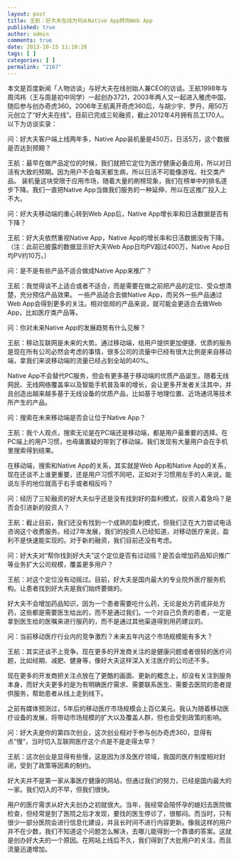 ```yaml
---
layout: post
title: 王航：好大夫在线为何从Native App转向Web App
published: true
author: admin
comments: true
date: 2013-10-15 11:10:28
tags: [ ]
categories: [ ]
permalink: "2167"
---
```

本文是百度新闻「人物访谈」与好大夫在线创始人兼CEO的访谈。王航1998年与周鸿祎（王与周是初中同学）一起创办3721，2003年两人又一起进入雅虎中国，随后参与创办奇虎360。2006年王航离开奇虎360后，与胡少宇、罗丹，用50万元创立了“好大夫在线”。目前已完成三轮融资，截止2012年4月拥有员工170人。以下为访谈实录：

问：好大夫客户端上线两年多，Native App装机量是450万，日活5万，这个数据是否达到预期？

王航：最早在做产品定位的时候，我们就把它定位为医疗健康必备应用，所以对日活有大致的预期。因为用户不会每天都生病，所以日活不可能像游戏、社交类产品。 装机量这块受限于应用市场，随着大量的刷榜现象，我们在榜单中的排名逐步下降。我们一直把Native App当做我们服务的一种延伸，所以在这推广投入上不大。

问：好大夫移动端的重心转到Web App后，Native App增长率和日活数据是否有下降？

王航：好大夫依然重视Native App，Native App的增长率和日活数据没有下降。（注：此前已披露的数据显示好大夫Web App日均PV超过400万，Native App日均PV约10万。）

问：是不是有些产品不适合做成Native App来推广？

王航：我觉得谈不上适合或者不适合，而是需要在做之前把产品的定位、受众想清楚，充分预估产品效果。 一些产品适合去做Native App，而另外一些产品通过Web App会得到更多的关注。相对低频的产品来说，就可能会更适合去做Web App，比如医疗类产品等。

问：你对未来Native App的发展趋势有什么见解？

王航：移动互联网是未来的大势。通过移动端，给用户提供更加便捷、优质的服务是现在所有公司必然会考虑的事情，很多公司的流量中已经有很大比例是来自移动端，拿我们来说移动端的流量已经占到全站的40%。

Native App不会替代PC服务，但会有更多基于移动端的优质产品诞生。随着无线网民、无线网络覆盖率以及智能手机普及率的增长，会让更多开发者关注其中，并且创造出越来越多基于无线设备的优质产品，比如基于地理位置、近场通讯等技术所产生的产品。

问：搜索在未来移动端是否会让位于Native App？

王航：我个人观点，搜索无论是在PC端还是移动端，都是用户最重要的选择。在PC端上的用户习惯，也毋庸置疑的带到了移动端，我们发现有大量用户会在手机里搜索得到结果。

在移动端，搜索和Native App的关系，其实就是Web App和Native App的关系，现在还谈不上谁更重要，还是用户习惯不同吧，正如对于习惯用左手的人来说，能说左手的地位就高于右手或者相反吗？

问：经历了三轮融资的好大夫似乎还是没有找到好的盈利模式，投资人着急吗？是否会引进新的投资人？

王航：截止目前，我们还没有找到一个成熟的盈利模式，但我们正在大力尝试电话咨询这个收费服务。经过7年发展，我们的投资人已经知道，对移动医疗来说，盈利不是快速能实现的。对于新的融资，我们目前还没有考虑。

问：好大夫对“帮你找到好大夫”这个定位是否有过动摇？是否会增加药品知识推广等业务扩大公司规模，覆盖更多用户？

王航：对这个定位没有动摇过。目前，好大夫是国内最大的专业院外医疗服务机构。让患者找到好大夫是我们始终要做的。
  
好大夫不会增加药品知识，因为一个患者需要吃什么药，无论是处方药或非处方药，这些都是需要医生给出的，而不是通过我们。一个对自己负责的患者，一定是拿到医生给的医嘱来进行服药的，而不是通过其他渠道得到用药建议的。

问：当前移动医疗行业内的竞争激烈？未来五年内这个市场规模能有多大？

王航：其实还谈不上竞争。现在更多的开发商关注的是健康问题或者很轻的医疗问题，比如经期、减肥、健身等，像好大夫这样深入关注医疗的公司还不多。

现在更多的开发商把关注点放在了更酷的画面、更新的概念上，却没有关注到服务本身，而好大夫更多的是为有明确医疗需求、需要联系医生、需要去医院的患者提供服务，帮助患者从线上走到线下。

之前有媒体预测过，5年后的移动医疗市场规模会上百亿美元。我认为随着移动医疗设备的发展，将带动市场规模的扩大以及覆盖人群，但也会受到政策的影响。

问：好大夫是你的第四次创业，这次创业相对于参与创办奇虎360，显得有点“慢”，当时切入互联网医疗这个点是不是走得太早？

王航：这次创业是显得有些慢，这是因为涉及医疗领域，我国的医疗制度相对封闭，受到了政策等因素的制约。

好大夫并不是第一家从事医疗健康的网站，但通过我们的努力，已经是国内最大的一家。我们切入的不早，但我们很快。

用户的医疗需求从好大夫创办之初就很大。当年，我经常会陪怀孕的媳妇去医院做检查，但经常是到了医院之后才发现，要找的医生停诊了，很郁闷。而当时，只有很少一部分医院会进行信息化建设，并且长时间不进行内容更新。像我这样的用户并不在少数，我们不知道这个问题怎么解决，去哪儿能得到一个靠谱的答案。这就是创办好大夫的一个原因。在网站上线后不久，我们得到了大批用户的关注，而且流量迅速增加。